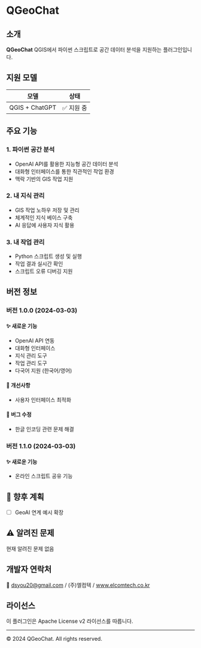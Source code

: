 # QGeoChat

## 소개
**QGeoChat** QGIS에서 파이썬 스크립트로 공간 데이터 분석을 지원하는 플러그인입니다.

## 지원 모델
| 모델 | 상태 |
|------|------|
| QGIS + ChatGPT | ✅ 지원 중 |

## 주요 기능

### 1. 파이썬 공간 분석
- OpenAI API를 활용한 지능형 공간 데이터 분석
- 대화형 인터페이스를 통한 직관적인 작업 환경
- 맥락 기반의 GIS 작업 지원

### 2. 내 지식 관리
- GIS 작업 노하우 저장 및 관리
- 체계적인 지식 베이스 구축
- AI 응답에 사용자 지식 활용

### 3. 내 작업 관리
- Python 스크립트 생성 및 실행
- 작업 결과 실시간 확인
- 스크립트 오류 디버깅 지원

## 버전 정보

### 버전 1.0.0 (2024-03-03)
#### ✨ 새로운 기능
- OpenAI API 연동
- 대화형 인터페이스
- 지식 관리 도구
- 작업 관리 도구
- 다국어 지원 (한국어/영어)

#### 🔧 개선사항
- 사용자 인터페이스 최적화

#### 🐛 버그 수정
- 한글 인코딩 관련 문제 해결

### 버전 1.1.0 (2024-03-03)
#### ✨ 새로운 기능
- 온라인 스크립트 공유 기능


## 🚀 향후 계획
- [ ] GeoAI 연계 예시 확장


## ⚠️ 알려진 문제
현재 알려진 문제 없음

## 개발자 연락처
📧 dsyou20@gmail.com / (주)엘컴텍 / www.elcomtech.co.kr

## 라이선스
이 플러그인은 Apache License v2 라이선스를 따릅니다.

---
© 2024 QGeoChat. All rights reserved.
